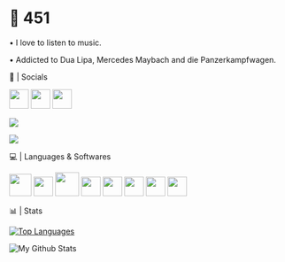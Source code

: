 <h1>🌠 451 </h1>


• I love to listen to music.

• Addicted to Dua Lipa, Mercedes Maybach and die Panzerkampfwagen.



💎 | Socials

[<img src="https://image.flaticon.com/icons/png/128/174/174876.png" height=35>](https://twitter.com/M451z) [<img src="https://image.flaticon.com/icons/png/128/174/174872.png" height=35>](http://open.spotify.com/user/EmirKaan) [<img src="https://cdn2.iconfinder.com/data/icons/gaming-platforms-logo-shapes/250/steam_logo-128.png" height=35>](https://steamcommunity.com/id/451EK/)

<a href="https://tryhackme.com/p/M451z" target="_blank"><img src="https://tryhackme-badges.s3.amazonaws.com/M451z.png"></a>

<a href="https://discord.com/users/453613270725558292" target="_blank"><img src="https://discord.c99.nl/widget/theme-4/453613270725558292.png"></a>

💻 | Languages & Softwares

[<img src="https://img.icons8.com/color/2x/python.png" height=40>](https://www.python.org)        [<img src="http://imajans.com.tr/blog/wp-content/uploads/2015/02/html5.png" height=35>](https://www.w3schools.com/html/)             [<img src="https://upload.wikimedia.org/wikipedia/commons/thumb/d/d5/CSS3_logo_and_wordmark.svg/1200px-CSS3_logo_and_wordmark.svg.png" height=43>](https://www.w3schools.com/css/)       [<img src="https://cdn.icon-icons.com/icons2/2108/PNG/512/javascript_icon_130900.png" height=35>](https://www.javascript.com/)              [<img src="http://upload.turkcewiki.org/wikipedia/commons/thumb/9/9a/Visual_Studio_Code_1.35_icon.svg/1200px-Visual_Studio_Code_1.35_icon.svg.png" height=35>](https://code.visualstudio.com) [<img src="http://git-scm.com/images/logos/downloads/Git-Icon-1788C.png" height=35>](https://git-scm.com)              [<img src="https://upload.wikimedia.org/wikipedia/commons/thumb/0/01/FileZilla_logo.svg/1200px-FileZilla_logo.svg.png" height=35>](https://filezilla-project.org)                 [<img src="https://cdn.worldvectorlogo.com/logos/adobe-photoshop-cs6.svg" height=35>](https://www.photoshop.com/en)


📊 | Stats

[![Top Languages](https://github-readme-stats.vercel.app/api/top-langs/?username=M451z&theme=dark)](https://github.com/M451z)

<img align="left" alt="My Github Stats" src="https://github-readme-stats.vercel.app/api?username=M451z&show_icons=true&hide_border=true&theme=dark">

